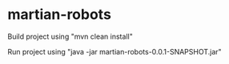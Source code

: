 # martian-robots

Build project using "mvn clean install"

Run project using "java -jar martian-robots-0.0.1-SNAPSHOT.jar"
